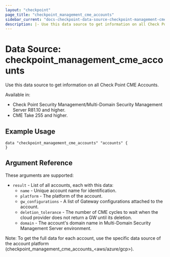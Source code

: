```yaml
---
layout: "checkpoint"
page_title: "checkpoint_management_cme_accounts"
sidebar_current: "docs-checkpoint-data-source-checkpoint-management-cme-accounts"
description: |- Use this data source to get information on all Check Point CME Accounts.
---
```


# Data Source: checkpoint_management_cme_accounts

Use this data source to get information on all Check Point CME Accounts.

Available in:

- Check Point Security Management/Multi-Domain Security Management Server R81.10 and higher.
- CME Take 255 and higher.

## Example Usage

```hcl
data "checkpoint_management_cme_accounts" "accounts" {
}
```

## Argument Reference

These arguments are supported:

* `result` - List of all accounts, each with this data:
    * `name` - Unique account name for identification.
    * `platform` - The platform of the account.
    * `gw_configurations` - A list of Gateway configurations attached to the account.
    * `deletion_tolerance` - The number of CME cycles to wait when the cloud provider does not return a GW until its
      deletion.
    * `domain` - The account's domain name in Multi-Domain Security Management Server environment.

Note: To get the full data for each account, use the specific data source of the account platform (checkpoint_management_cme_accounts_<aws/azure/gcp>).